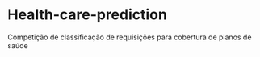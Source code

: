 # Health-care-prediction
Competição de classificação de requisições para cobertura de planos de saúde
